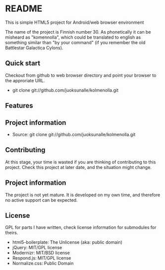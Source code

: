 # README


This is simple HTML5 project for Android/web browser environment

The name of the project is Finnish number 30. As phonetically it can be misheard as "komennolla", which could be translated to english as something similar than "by your command" (if you remember the old Battlestar Galactica Cylons).


## Quick start

Checkout from github to web browser directory and point your browser to the approriate URL.

* git clone git://github.com/juoksunalle/kolmenolla.git

## Features

## Project information

* Source: git clone git://github.com/juoksunalle/kolmenolla.git

## Contributing

At this stage, your time is wasted if you are thinking of contributing to this project. Check this project at later date, and the situation might change.

## Project information

The project is not yet mature. It is developed on my own time, and therefore no active support can be expected.

## License

GPL for parts I have written, check license information for submodules for theirs.

* html5-boilerplate: The Unlicense (aka: public domain)
* jQuery: MIT/GPL license
* Modernizr: MIT/BSD license
* Respond.js: MIT/GPL license
* Normalize.css: Public Domain
